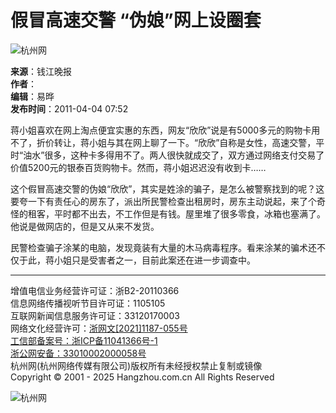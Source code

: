 # 假冒高速交警 “伪娘”网上设圈套

![杭州网](https://www.hangzhou.com.cn/templateRes/202012/03/101729/att/images/logo_hzxw2.png)

**来源**：钱江晚报  
**作者**：  
**编辑**：易晔  
**发布时间**：2011-04-04 07:52

蒋小姐喜欢在网上淘点便宜实惠的东西，网友“欣欣”说是有5000多元的购物卡用不了，折价转让，蒋小姐与其在网上聊了一下。“欣欣”自称是女性，高速交警，平时“油水”很多，这种卡多得用不了。两人很快就成交了，双方通过网络支付交易了价值5200元的银泰百货购物卡。然而，蒋小姐迟迟没有收到卡……

这个假冒高速交警的伪娘“欣欣”，其实是姓涂的骗子，是怎么被警察找到的呢？这要夸一下有责任心的房东了，派出所民警检查出租房时，房东主动说起，来了个奇怪的租客，平时都不出去，不工作但是有钱。屋里堆了很多零食，冰箱也塞满了。他说是做网店的，但是又从来不发货。

民警检查骗子涂某的电脑，发现竟装有大量的木马病毒程序。看来涂某的骗术还不仅于此，蒋小姐只是受害者之一，目前此案还在进一步调查中。

---

增值电信业务经营许可证：浙B2-20110366  
信息网络传播视听节目许可证：1105105  
互联网新闻信息服务许可证：33120170003  
网络文化经营许可：[浙网文\[2021\]1187-055号](http://www.hangzhou.com.cn/extra/images/zwwjyxkz.jpg)  
[工信部备案号：浙ICP备11041366号-1](http://beian.miit.gov.cn)  
[浙公网安备：33010002000058号](http://www.beian.gov.cn/portal/registerSystemInfo?recordcode=33010002000058)  
杭州网(杭州网络传媒有限公司)版权所有未经授权禁止复制或镜像  
Copyright © 2001 - 2025 Hangzhou.com.cn All Rights Reserved

![杭州网](https://www.hangzhou.com.cn/extra/js/hzwlogo.jpg)